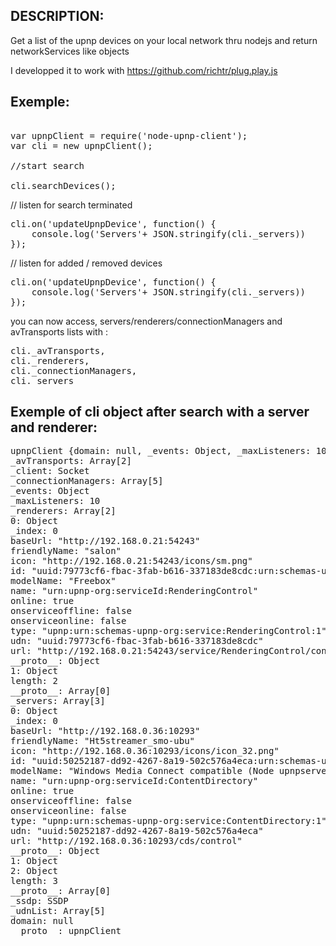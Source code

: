 DESCRIPTION:
------------

Get a list of the upnp devices on your local network thru nodejs and return networkServices like objects

I developped it to work with https://github.com/richtr/plug.play.js


Exemple:
--------

<pre>

var upnpClient = require('node-upnp-client');
var cli = new upnpClient();

//start search

cli.searchDevices();
</pre>

// listen for search terminated
<pre>
cli.on('updateUpnpDevice', function() {
	console.log('Servers'+ JSON.stringify(cli._servers))
});
</pre>

// listen for added / removed devices

<pre>
cli.on('updateUpnpDevice', function() {
	console.log('Servers'+ JSON.stringify(cli._servers))
});
</pre>

you can now access, servers/renderers/connectionManagers and avTransports lists with :

<pre>
cli._avTransports, 
cli._renderers, 
cli._connectionManagers, 
cli._servers
</pre>


Exemple of cli object after search with a server and renderer:
--------------------------------------------------------------
<pre>
upnpClient {domain: null, _events: Object, _maxListeners: 10, _client: Socket, _ssdp: SSDP…}
_avTransports: Array[2]
_client: Socket
_connectionManagers: Array[5]
_events: Object
_maxListeners: 10
_renderers: Array[2]
0: Object
_index: 0
baseUrl: "http://192.168.0.21:54243"
friendlyName: "salon"
icon: "http://192.168.0.21:54243/icons/sm.png"
id: "uuid:79773cf6-fbac-3fab-b616-337183de8cdc:urn:schemas-upnp-org:service:RenderingControl:1urn:upnp-org:serviceId:RenderingControl"
modelName: "Freebox"
name: "urn:upnp-org:serviceId:RenderingControl"
online: true
onserviceoffline: false
onserviceonline: false
type: "upnp:urn:schemas-upnp-org:service:RenderingControl:1"
udn: "uuid:79773cf6-fbac-3fab-b616-337183de8cdc"
url: "http://192.168.0.21:54243/service/RenderingControl/control"
__proto__: Object
1: Object
length: 2
__proto__: Array[0]
_servers: Array[3]
0: Object
_index: 0
baseUrl: "http://192.168.0.36:10293"
friendlyName: "Ht5streamer_smo-ubu"
icon: "http://192.168.0.36:10293/icons/icon_32.png"
id: "uuid:50252187-dd92-4267-8a19-502c576a4eca:urn:schemas-upnp-org:service:ContentDirectory:1urn:upnp-org:serviceId:ContentDirectory"
modelName: "Windows Media Connect compatible (Node upnpserver)"
name: "urn:upnp-org:serviceId:ContentDirectory"
online: true
onserviceoffline: false
onserviceonline: false
type: "upnp:urn:schemas-upnp-org:service:ContentDirectory:1"
udn: "uuid:50252187-dd92-4267-8a19-502c576a4eca"
url: "http://192.168.0.36:10293/cds/control"
__proto__: Object
1: Object
2: Object
length: 3
__proto__: Array[0]
_ssdp: SSDP
_udnList: Array[5]
domain: null
__proto__: upnpClient
</pre>

